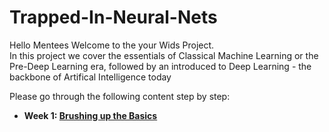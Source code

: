 # Trapped-In-Neural-Nets

Hello Mentees
Welcome to the your Wids Project.<br>
In this project we cover the essentials of Classical Machine Learning or the Pre-Deep Learning era, followed by an  introduced to Deep Learning - the backbone of Artifical Intelligence today

Please go through the following content step by step:
* **Week 1: [Brushing up the Basics](https://github.com/AnonymousAgarwal/Trapped-In-Neural-Nets/tree/main/Week%201)**

